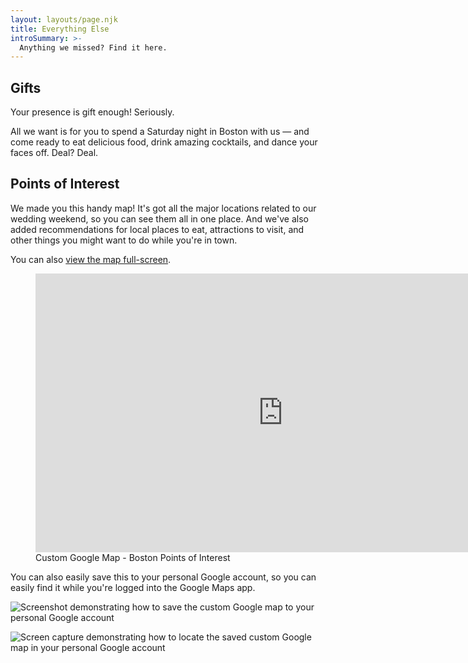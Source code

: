 ```yaml
---
layout: layouts/page.njk
title: Everything Else
introSummary: >-
  Anything we missed? Find it here.
---
```

## Gifts

Your presence is gift enough! Seriously. 

All we want is for you to spend a Saturday night in Boston with us — and come ready to eat delicious food, drink amazing cocktails, and dance your faces off. Deal? Deal.

## Points of Interest

We made you this handy map! It's got all the major locations related to our wedding weekend, so you can see them all in one place. And we've also added recommendations for local places to eat, attractions to visit, and other things you might want to do while you're in town.

You can also [view the map full-screen](https://www.google.com/maps/d/viewer?mid=1YViXbcdejBdYPMC9Q-rSpbtDueOqHOS2&hl=en&usp=sharing).

<figure>
    <iframe src="https://www.google.com/maps/d/u/0/embed?mid=1YViXbcdejBdYPMC9Q-rSpbtDueOqHOS2" width="792" height="446" frameborder="0" style="border:0;" allowfullscreen=""></iframe>
    <figcaption>Custom Google Map - Boston Points of Interest</figcaption>
</figure>

You can also easily save this to your personal Google account, so you can easily find it while you're logged into the Google Maps app.

![Screenshot demonstrating how to save the custom Google map to your personal Google account](https://andrew-and-meredith-11ty.netlify.com/images/map.png "Save the map to your Google account")

![Screen capture demonstrating how to locate the saved custom Google map in your personal Google account](https://andrew-and-meredith-11ty.netlify.com/images/save-wedding-map-to-google-account.gif "Find the saved map in the Google Maps app")
